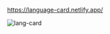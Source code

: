 https://language-card.netlify.app/


![lang-card](https://user-images.githubusercontent.com/81515422/138607391-a67f3bee-96b8-4b1e-b714-7c51275bc08c.gif)
